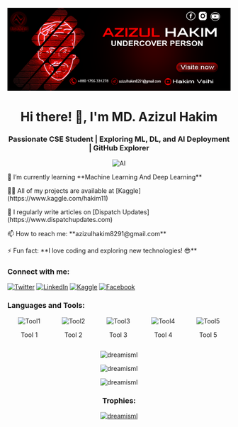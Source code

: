 <!-- Logo -->
<p align="center">
  <img alt="logo" src="https://github.com/DreamIsMl/DreamIsMl/blob/main/8a5371d8-640f-4752-8ab5-2ea40663beb5-0.png">
</p>

<!-- Introduction -->
<h1 align="center">Hi there! 👋, I'm MD. Azizul Hakim</h1>
<h3 align="center">Passionate CSE Student | Exploring ML, DL, and AI Deployment | GitHub Explorer</h3>

<!-- Gif Image -->
<p align="center">
  <img alt="AI" width="400" src="https://gifdb.com/images/high/ai-humanoid-automation-zb3dt1s0n11ucfwb.gif">
</p>

<!-- About Me -->
<p align="left">🌱 I’m currently learning **Machine Learning And Deep Learning**</p>
<p align="left">👨‍💻 All of my projects are available at [Kaggle](https://www.kaggle.com/hakim11)</p>
<p align="left">📝 I regularly write articles on [Dispatch Updates](https://www.dispatchupdates.com)</p>
<p align="left">📫 How to reach me: **azizulhakim8291@gmail.com**</p>
<p align="left">⚡ Fun fact: **I love coding and exploring new technologies! 😎**</p>

<!-- Connect with Me -->
<h3 align="left">Connect with me:</h3>
<p align="left">
  <a href="https://twitter.com/md_azizul_hakim" target="_blank"><img src="https://img.icons8.com/color/48/000000/twitter.png" alt="Twitter" /></a>
  <a href="https://www.linkedin.com/in/md-azizul-hakim/" target="_blank"><img src="https://img.icons8.com/color/48/000000/linkedin.png" alt="LinkedIn" /></a>
  <a href="https://www.kaggle.com/hakim11" target="_blank"><img src="https://img.icons8.com/color/48/000000/kaggle.png" alt="Kaggle" /></a>
  <a href="https://www.facebook.com/md.azizul.hakim" target="_blank"><img src="https://img.icons8.com/color/48/000000/facebook.png" alt="Facebook" /></a>
</p>

<!-- Languages and Tools -->
<h3 align="left">Languages and Tools:</h3>

<!-- Cards with Icons -->
<div align="center">
  <div style="display: flex; justify-content: space-around; align-items: center;">
    <div style="text-align: center;">
      <img src="icon1.png" alt="Tool1" width="60" height="60"/>
      <p>Tool 1</p>
    </div>
    <div style="text-align: center;">
      <img src="icon2.png" alt="Tool2" width="60" height="60"/>
      <p>Tool 2</p>
    </div>
    <div style="text-align: center;">
      <img src="icon3.png" alt="Tool3" width="60" height="60"/>
      <p>Tool 3</p>
    </div>
    <div style="text-align: center;">
      <img src="icon4.png" alt="Tool4" width="60" height="60"/>
      <p>Tool 4</p>
    </div>
    <div style="text-align: center;">
      <img src="icon5.png" alt="Tool5" width="60" height="60"/>
      <p>Tool 5</p>
    </div>
  </div>
</div>

<!-- GitHub Stats -->
<p align="center">
  <img src="https://github-readme-stats.vercel.app/api/top-langs?username=dreamisml&show_icons=true&locale=en&layout=compact" alt="dreamisml" />
</p>
<p align="center">
  <img src="https://github-readme-stats.vercel.app/api?username=dreamisml&show_icons=true&locale=en" alt="dreamisml" />
</p>

<!-- GitHub Streak Stats -->
<p align="center">
  <img src="https://github-readme-streak-stats.herokuapp.com/?user=dreamisml" alt="dreamisml" />
</p>

<!-- Tropies -->
<h3 align="center">Trophies:</h3>
<p align="center">
  <a href="https://github.com/ryo-ma/github-profile-trophy"><img src="https://github-profile-trophy.vercel.app/?username=dreamisml" alt="dreamisml" /></a>
</p>
